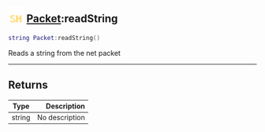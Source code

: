 ## <img src="../../.gitbook/assets/shared.png" width="32" height="32" /> [Packet](../packet/README.md):readString

```lua
string Packet:readString()
```

Reads a string from the net packet<br>

-----------------
## Returns

| Type   | Description |
| ------ | ----------: |
| string | No description |

